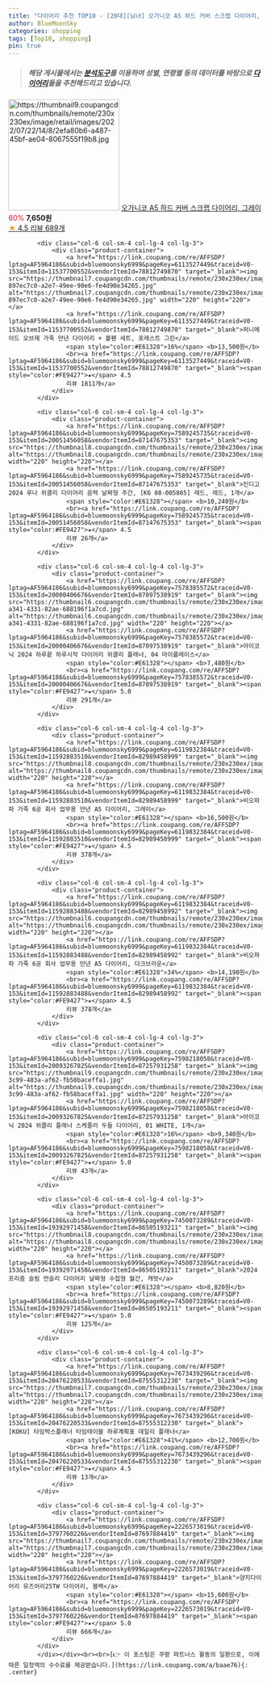 ```yaml
---
title: "다이어리 추천 TOP10 - [20대][남녀] 오가니코 A5 하드 커버 스크랩 다이어리, 그레이"
author: BlueMoonSky
categories: shopping
tags: [Top10, shopping]
pin: true
---
```


> ##### 해당 게시물에서는 [**분석도구**](https://itemscout.io/)를 이용하여 **성별**, **연령별** 등의 데이터를 바탕으로 [**다이어리**](https://link.coupang.com/a/baae76)들을 추천해드리고 있습니다.
<div class="container"><div class="row">
            <div class="col-6 col-sm-4 col-lg-4 col-lg-3">
                <div class="product-container">
                    <a href="https://link.coupang.com/re/AFFSDP?lptag=AF5964186&subid=bluemoonsky6999&pageKey=6661849504&traceid=V0-153&itemId=15294077880&vendorItemId=82514482468" target="_blank"><img src="https://thumbnail9.coupangcdn.com/thumbnails/remote/230x230ex/image/retail/images/2022/07/22/14/8/2efa80b6-a487-45bf-ae04-8067555f19b8.jpg" alt="https://thumbnail9.coupangcdn.com/thumbnails/remote/230x230ex/image/retail/images/2022/07/22/14/8/2efa80b6-a487-45bf-ae04-8067555f19b8.jpg" width="220" height="220"></a>
                    <a href="https://link.coupang.com/re/AFFSDP?lptag=AF5964186&subid=bluemoonsky6999&pageKey=6661849504&traceid=V0-153&itemId=15294077880&vendorItemId=82514482468" target="_blank">오가니코 A5 하드 커버 스크랩 다이어리, 그레이</a>
                    <span style="color:#E61328">60%</span> <b>7,650원</b>
                    <br><a href="https://link.coupang.com/re/AFFSDP?lptag=AF5964186&subid=bluemoonsky6999&pageKey=6661849504&traceid=V0-153&itemId=15294077880&vendorItemId=82514482468" target="_blank"><span style="color:#FE9427">★</span> 4.5
                    리뷰 689개</a>
                </div>
            </div>
            
            <div class="col-6 col-sm-4 col-lg-4 col-lg-3">
                <div class="product-container">
                    <a href="https://link.coupang.com/re/AFFSDP?lptag=AF5964186&subid=bluemoonsky6999&pageKey=6113527449&traceid=V0-153&itemId=11537700552&vendorItemId=78812749870" target="_blank"><img src="https://thumbnail7.coupangcdn.com/thumbnails/remote/230x230ex/image/retail/images/2876219746130911-897ec7c0-a2e7-49ee-90e6-fe4d90e34265.jpg" alt="https://thumbnail7.coupangcdn.com/thumbnails/remote/230x230ex/image/retail/images/2876219746130911-897ec7c0-a2e7-49ee-90e6-fe4d90e34265.jpg" width="220" height="220"></a>
                    <a href="https://link.coupang.com/re/AFFSDP?lptag=AF5964186&subid=bluemoonsky6999&pageKey=6113527449&traceid=V0-153&itemId=11537700552&vendorItemId=78812749870" target="_blank">퍼니메이드 오브제 가죽 만년 다이어리 + 볼펜 세트, 포레스트 그린</a>
                    <span style="color:#E61328">16%</span> <b>13,500원</b>
                    <br><a href="https://link.coupang.com/re/AFFSDP?lptag=AF5964186&subid=bluemoonsky6999&pageKey=6113527449&traceid=V0-153&itemId=11537700552&vendorItemId=78812749870" target="_blank"><span style="color:#FE9427">★</span> 4.5
                    리뷰 1811개</a>
                </div>
            </div>
            
            <div class="col-6 col-sm-4 col-lg-4 col-lg-3">
                <div class="product-container">
                    <a href="https://link.coupang.com/re/AFFSDP?lptag=AF5964186&subid=bluemoonsky6999&pageKey=7589245735&traceid=V0-153&itemId=20051456058&vendorItemId=87147675353" target="_blank"><img src="https://thumbnail8.coupangcdn.com/thumbnails/remote/230x230ex/image/vendor_inventory/164f/dfa73744d0f896bb707a543356dcdb782d36607011a7872028a3b168a1a9.jpg" alt="https://thumbnail8.coupangcdn.com/thumbnails/remote/230x230ex/image/vendor_inventory/164f/dfa73744d0f896bb707a543356dcdb782d36607011a7872028a3b168a1a9.jpg" width="220" height="220"></a>
                    <a href="https://link.coupang.com/re/AFFSDP?lptag=AF5964186&subid=bluemoonsky6999&pageKey=7589245735&traceid=V0-153&itemId=20051456058&vendorItemId=87147675353" target="_blank">인디고 2024 루나 위클리 다이어리 음력 날짜형 주간, [K6 08-005865] 레드, 레드, 1개</a>
                    <span style="color:#E61328"></span> <b>10,240원</b>
                    <br><a href="https://link.coupang.com/re/AFFSDP?lptag=AF5964186&subid=bluemoonsky6999&pageKey=7589245735&traceid=V0-153&itemId=20051456058&vendorItemId=87147675353" target="_blank"><span style="color:#FE9427">★</span> 4.5
                    리뷰 26개</a>
                </div>
            </div>
            
            <div class="col-6 col-sm-4 col-lg-4 col-lg-3">
                <div class="product-container">
                    <a href="https://link.coupang.com/re/AFFSDP?lptag=AF5964186&subid=bluemoonsky6999&pageKey=7578385572&traceid=V0-153&itemId=20000406676&vendorItemId=87097538919" target="_blank"><img src="https://thumbnail6.coupangcdn.com/thumbnails/remote/230x230ex/image/retail/images/2023/09/06/11/6/2a183f01-a341-4331-82ae-688196f1a7cd.jpg" alt="https://thumbnail6.coupangcdn.com/thumbnails/remote/230x230ex/image/retail/images/2023/09/06/11/6/2a183f01-a341-4331-82ae-688196f1a7cd.jpg" width="220" height="220"></a>
                    <a href="https://link.coupang.com/re/AFFSDP?lptag=AF5964186&subid=bluemoonsky6999&pageKey=7578385572&traceid=V0-153&itemId=20000406676&vendorItemId=87097538919" target="_blank">아이코닉 2024 하루끝 하루시작 다이어리 위클리 플래너, 04 마이플레이스</a>
                    <span style="color:#E61328"></span> <b>7,480원</b>
                    <br><a href="https://link.coupang.com/re/AFFSDP?lptag=AF5964186&subid=bluemoonsky6999&pageKey=7578385572&traceid=V0-153&itemId=20000406676&vendorItemId=87097538919" target="_blank"><span style="color:#FE9427">★</span> 5.0
                    리뷰 291개</a>
                </div>
            </div>
            
            <div class="col-6 col-sm-4 col-lg-4 col-lg-3">
                <div class="product-container">
                    <a href="https://link.coupang.com/re/AFFSDP?lptag=AF5964186&subid=bluemoonsky6999&pageKey=6119832384&traceid=V0-153&itemId=11592883510&vendorItemId=82989458999" target="_blank"><img src="https://thumbnail8.coupangcdn.com/thumbnails/remote/230x230ex/image/vendor_inventory/284c/1439ddb3904271e71f246f10d0d6e41bac048dd012893396e8915159f960.jpg" alt="https://thumbnail8.coupangcdn.com/thumbnails/remote/230x230ex/image/vendor_inventory/284c/1439ddb3904271e71f246f10d0d6e41bac048dd012893396e8915159f960.jpg" width="220" height="220"></a>
                    <a href="https://link.coupang.com/re/AFFSDP?lptag=AF5964186&subid=bluemoonsky6999&pageKey=6119832384&traceid=V0-153&itemId=11592883510&vendorItemId=82989458999" target="_blank">비오파파 가죽 6공 회사 업무용 만년 A5 다이어리, 그레이</a>
                    <span style="color:#E61328"></span> <b>16,500원</b>
                    <br><a href="https://link.coupang.com/re/AFFSDP?lptag=AF5964186&subid=bluemoonsky6999&pageKey=6119832384&traceid=V0-153&itemId=11592883510&vendorItemId=82989458999" target="_blank"><span style="color:#FE9427">★</span> 4.5
                    리뷰 378개</a>
                </div>
            </div>
            
            <div class="col-6 col-sm-4 col-lg-4 col-lg-3">
                <div class="product-container">
                    <a href="https://link.coupang.com/re/AFFSDP?lptag=AF5964186&subid=bluemoonsky6999&pageKey=6119832384&traceid=V0-153&itemId=11592883488&vendorItemId=82989458992" target="_blank"><img src="https://thumbnail6.coupangcdn.com/thumbnails/remote/230x230ex/image/vendor_inventory/bff0/af4835a69d14436a3c1be31674e1c704d3d34d5c6b37cb2416b1931e3c6f.jpg" alt="https://thumbnail6.coupangcdn.com/thumbnails/remote/230x230ex/image/vendor_inventory/bff0/af4835a69d14436a3c1be31674e1c704d3d34d5c6b37cb2416b1931e3c6f.jpg" width="220" height="220"></a>
                    <a href="https://link.coupang.com/re/AFFSDP?lptag=AF5964186&subid=bluemoonsky6999&pageKey=6119832384&traceid=V0-153&itemId=11592883488&vendorItemId=82989458992" target="_blank">비오파파 가죽 6공 회사 업무용 만년 A5 다이어리, 다크브라운</a>
                    <span style="color:#E61328">34%</span> <b>14,190원</b>
                    <br><a href="https://link.coupang.com/re/AFFSDP?lptag=AF5964186&subid=bluemoonsky6999&pageKey=6119832384&traceid=V0-153&itemId=11592883488&vendorItemId=82989458992" target="_blank"><span style="color:#FE9427">★</span> 4.5
                    리뷰 378개</a>
                </div>
            </div>
            
            <div class="col-6 col-sm-4 col-lg-4 col-lg-3">
                <div class="product-container">
                    <a href="https://link.coupang.com/re/AFFSDP?lptag=AF5964186&subid=bluemoonsky6999&pageKey=7598218058&traceid=V0-153&itemId=20093267825&vendorItemId=87257931258" target="_blank"><img src="https://thumbnail9.coupangcdn.com/thumbnails/remote/230x230ex/image/retail/images/2023/09/21/13/0/36b9e874-3c99-483a-af62-fb58baceffa1.jpg" alt="https://thumbnail9.coupangcdn.com/thumbnails/remote/230x230ex/image/retail/images/2023/09/21/13/0/36b9e874-3c99-483a-af62-fb58baceffa1.jpg" width="220" height="220"></a>
                    <a href="https://link.coupang.com/re/AFFSDP?lptag=AF5964186&subid=bluemoonsky6999&pageKey=7598218058&traceid=V0-153&itemId=20093267825&vendorItemId=87257931258" target="_blank">아이코닉 2024 위클리 플래너 스케줄러 두들 다이어리, 01 WHITE, 1개</a>
                    <span style="color:#E61328">16%</span> <b>9,340원</b>
                    <br><a href="https://link.coupang.com/re/AFFSDP?lptag=AF5964186&subid=bluemoonsky6999&pageKey=7598218058&traceid=V0-153&itemId=20093267825&vendorItemId=87257931258" target="_blank"><span style="color:#FE9427">★</span> 5.0
                    리뷰 43개</a>
                </div>
            </div>
            
            <div class="col-6 col-sm-4 col-lg-4 col-lg-3">
                <div class="product-container">
                    <a href="https://link.coupang.com/re/AFFSDP?lptag=AF5964186&subid=bluemoonsky6999&pageKey=7450073289&traceid=V0-153&itemId=19392971458&vendorItemId=86505193211" target="_blank"><img src="https://thumbnail8.coupangcdn.com/thumbnails/remote/230x230ex/image/rs_quotation_api/9kfo7jew/2899290a7558408f92b1aa108befe4af.jpg" alt="https://thumbnail8.coupangcdn.com/thumbnails/remote/230x230ex/image/rs_quotation_api/9kfo7jew/2899290a7558408f92b1aa108befe4af.jpg" width="220" height="220"></a>
                    <a href="https://link.coupang.com/re/AFFSDP?lptag=AF5964186&subid=bluemoonsky6999&pageKey=7450073289&traceid=V0-153&itemId=19392971458&vendorItemId=86505193211" target="_blank">2024 프리즘 슬림 먼슬리 다이어리 날짜형 수첩형 월간, 캐럿</a>
                    <span style="color:#E61328"></span> <b>8,820원</b>
                    <br><a href="https://link.coupang.com/re/AFFSDP?lptag=AF5964186&subid=bluemoonsky6999&pageKey=7450073289&traceid=V0-153&itemId=19392971458&vendorItemId=86505193211" target="_blank"><span style="color:#FE9427">★</span> 5.0
                    리뷰 125개</a>
                </div>
            </div>
            
            <div class="col-6 col-sm-4 col-lg-4 col-lg-3">
                <div class="product-container">
                    <a href="https://link.coupang.com/re/AFFSDP?lptag=AF5964186&subid=bluemoonsky6999&pageKey=7673439296&traceid=V0-153&itemId=20476220533&vendorItemId=87555312230" target="_blank"><img src="https://thumbnail7.coupangcdn.com/thumbnails/remote/230x230ex/image/vendor_inventory/95a4/53c557a99236ca6aefa36b9295b70cced03b8a3f17e2e711236561339da0.jpg" alt="https://thumbnail7.coupangcdn.com/thumbnails/remote/230x230ex/image/vendor_inventory/95a4/53c557a99236ca6aefa36b9295b70cced03b8a3f17e2e711236561339da0.jpg" width="220" height="220"></a>
                    <a href="https://link.coupang.com/re/AFFSDP?lptag=AF5964186&subid=bluemoonsky6999&pageKey=7673439296&traceid=V0-153&itemId=20476220533&vendorItemId=87555312230" target="_blank">[KOKU] 타임박스플래너 타임테이블 하루계획표 데일리 플래너</a>
                    <span style="color:#E61328">41%</span> <b>12,700원</b>
                    <br><a href="https://link.coupang.com/re/AFFSDP?lptag=AF5964186&subid=bluemoonsky6999&pageKey=7673439296&traceid=V0-153&itemId=20476220533&vendorItemId=87555312230" target="_blank"><span style="color:#FE9427">★</span> 4.5
                    리뷰 13개</a>
                </div>
            </div>
            
            <div class="col-6 col-sm-4 col-lg-4 col-lg-3">
                <div class="product-container">
                    <a href="https://link.coupang.com/re/AFFSDP?lptag=AF5964186&subid=bluemoonsky6999&pageKey=2226573019&traceid=V0-153&itemId=3797760226&vendorItemId=87697884419" target="_blank"><img src="https://thumbnail7.coupangcdn.com/thumbnails/remote/230x230ex/image/vendor_inventory/3a2c/d5ccff10831b7f54f3dcf8a4c292d2d68064a4674bd90e704b8901ded8c7.jpg" alt="https://thumbnail7.coupangcdn.com/thumbnails/remote/230x230ex/image/vendor_inventory/3a2c/d5ccff10831b7f54f3dcf8a4c292d2d68064a4674bd90e704b8901ded8c7.jpg" width="220" height="220"></a>
                    <a href="https://link.coupang.com/re/AFFSDP?lptag=AF5964186&subid=bluemoonsky6999&pageKey=2226573019&traceid=V0-153&itemId=3797760226&vendorItemId=87697884419" target="_blank">양지다이어리 유즈어리25TW 다이어리, 블랙</a>
                    <span style="color:#E61328"></span> <b>15,600원</b>
                    <br><a href="https://link.coupang.com/re/AFFSDP?lptag=AF5964186&subid=bluemoonsky6999&pageKey=2226573019&traceid=V0-153&itemId=3797760226&vendorItemId=87697884419" target="_blank"><span style="color:#FE9427">★</span> 5.0
                    리뷰 666개</a>
                </div>
            </div>
            </div></div><br><br>[👉 이 포스팅은 쿠팡 파트너스 활동의 일환으로, 이에 따른 일정액의 수수료를 제공받습니다.](https://link.coupang.com/a/baae76){: .center}